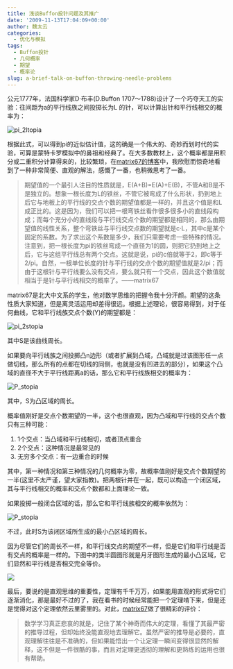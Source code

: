 ```yaml
---
title: 浅谈Buffon投针问题及其推广
date: '2009-11-13T17:04:09+00:00'
author: 魏太云
categories:
  - 优化与模拟
tags:
  - Buffon投针
  - 几何概率
  - 期望
  - 概率论
slug: a-brief-talk-on-buffon-throwing-needle-problems
---
```


公元1777年，法国科学家D·布丰(D.Buffon 1707～1788)设计了一个巧夺天工的实验：往间距为a的平行线族之间投掷长为L 的针，可以计算出针和平行线相交的概率为：
  
![pi_2ltopia](http://taiyun.cos.name/wp-content/uploads/2009/11/pi_2ltopia.png "pi_2ltopia")
  
根据此式，可以得到pi的近似估计值，这的确是一个伟大的、奇妙而划时代的实验，可算是蒙特卡罗模拟中的鼻祖和经典了。在大多数教材上，这个概率都是用积分或二重积分计算得来的，比较繁琐，在[matrix67的博客](http://www.matrix67.com/blog/archives/2494)中，我欣慰而惊奇地看到了一种非常简便、直观的解法，感慨了一番，也稍微思考了一番。

> 期望值的一个最引人注目的性质就是，E(A+B)=E(A)+E(B)，不管A和B是不是独立的。想象一根长度为L的铁丝，不管它被弯成了什么形状，扔到地上后它与地板上的平行线的交点个数的期望值都是一样的，并且这个值是和L成正比的。这是因为，我们可以把一根弯铁丝看作很多很多小的直线段构成；而每个充分小的直线段与平行线交点个数的期望都是相同的，那么由期望值的线性关系，整个弯铁丝与平行线交点数的期望就是c·L，其中c是某个固定的系数。为了求出这个系数是多少，我们只需要考虑一些特殊的情况。注意到，把一根长度为pi的铁丝弯成一个直径为1的圆，则把它扔到地上之后，它与这组平行线总有两个交点。这就是说，pi的c倍就等于2，即c等于2/pi。自然，一根单位长度的针与平行线的交点个数的期望值就是2/pi；而由于这根针与平行线要么没有交点，要么就只有一个交点，因此这个数值就相当于是针与平行线相交的概率了。——matrix67

<!--more-->matrix67是北大中文系的学生，他对数学思维的把握令我十分汗颜。期望的这条性质大家知道，但是离灵活运用却差得很远。根据上述理论，很容易得到，对于任何曲线，它和平行线族交点个数(Y)的期望都是：


  
![pi_2stopia](http://taiyun.cos.name/wp-content/uploads/2009/11/pi_2stopia.png "pi_2stopia")

其中S是该曲线周长。

如果要向平行线族之间投掷凸n边形（或者扩展到凸域，凸域就是过该图形任一点做切线，那么所有的点都在切线的同侧，也就是没有凹进去的部分），如果这个凸域的直径不大于平行线距离a的话，那么它和平行线族相交的概率为：

![P_stopia](http://taiyun.cos.name/wp-content/uploads/2009/11/P_stopia.png "P_stopia")

其中，S为凸区域的周长。
  
概率值刚好是交点个数期望的一半，这个也很直观，因为凸域和平行线的交点个数只有三种可能：

  1. 1个交点：当凸域和平行线相切，或者顶点重合
  2. 2个交点：这种情况是最常见的
  3. 无穷多个交点：有一边重合的时候

其中，第一种情况和第三种情况的几何概率为零，故概率值刚好是交点个数期望的一半(这里不太严谨，望大家指教)。把两根针并在一起，既可以构造一个闭区域，其与平行线相交的概率和交点个数都和上面理论一致。

如果投掷一般闭合区域的话，那么它和平行线族相交的概率依然为：

![P_stopia](http://taiyun.cos.name/wp-content/uploads/2009/11/P_stopia.png "P_stopia")

不过，此时S为该闭区域所生成的最小凸区域的周长。

因为尽管它们的周长不一样，和平行线交点的期望不一样，但是它们和平行线是否有交点的概率是一样的。下图中的类半圆图形就是月牙图形生成的最小凸区域，它们显然和平行线是否相交完全等价。

[![](https://cos.name/wp-content/uploads/2009/11/semicircle2-300x149.gif)](https://cos.name/wp-content/uploads/2009/11/semicircle2.gif)

最后，要说的是直观思维的重要性，定理有千千万万，如果能用直观的形式将它们逐渐消化，那是最好不过的了，我在看书的时候经常能把一个定理啃下来，但是还是觉得对这个定理依然云里雾里的。对此，[matrix67](http://www.matrix67.com/blog/archives/2494)做了很精彩的评价：

> 数学学习真正悲哀的就是，记住了某个神奇而伟大的定理，看懂了其最严密的推导过程，但却始终没能直观地去理解它。虽然严密的推导是必要的，直观理解往往是不准确的，但如果能悟出一个让定理一瞬间变得很显然的解释，这不但是一件很酷的事，而且对定理更透彻的理解和更熟练的运用也很有帮助。
